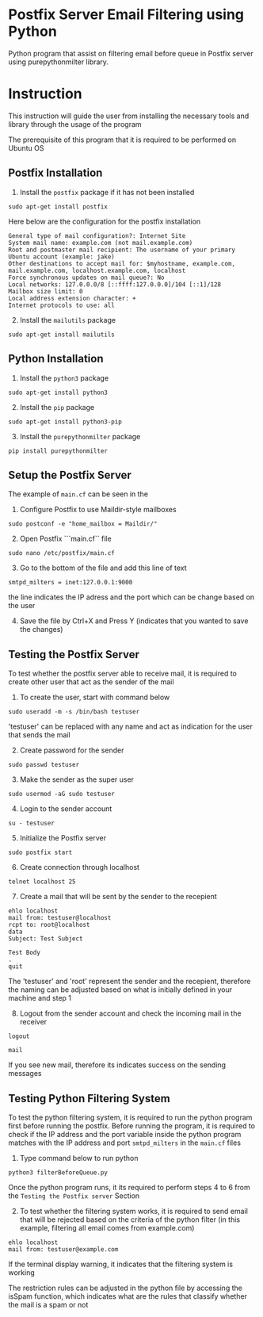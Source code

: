 # Postfix Server Email Filtering using Python

Python program that assist on filtering email before queue in Postfix server using purepythonmilter library. 

# Instruction

This instruction will guide the user from installing the necessary tools and library through the usage of the program

The prerequisite of this program that it is required to be performed on Ubuntu OS

## Postfix Installation

1. Install the ```postfix``` package if it has not been installed

```
sudo apt-get install postfix
```

Here below are the configuration for the postfix installation


    General type of mail configuration?: Internet Site
    System mail name: example.com (not mail.example.com)
    Root and postmaster mail recipient: The username of your primary Ubuntu account (example: jake)
    Other destinations to accept mail for: $myhostname, example.com, mail.example.com, localhost.example.com, localhost
    Force synchronous updates on mail queue?: No
    Local networks: 127.0.0.0/8 [::ffff:127.0.0.0]/104 [::1]/128
    Mailbox size limit: 0
    Local address extension character: +
    Internet protocols to use: all

2. Install the ```mailutils``` package

```
sudo apt-get install mailutils
```

## Python Installation

1. Install the ```python3``` package

```
sudo apt-get install python3
```

2. Install the ```pip``` package

```
sudo apt-get install python3-pip
```

3. Install the ```purepythonmilter``` package

```
pip install purepythonmilter
```

## Setup the Postfix Server

The example of ```main.cf``` can be seen in the  

1. Configure Postfix to use Maildir-style mailboxes

```
sudo postconf -e "home_mailbox = Maildir/"
```

2. Open Postfix ```main.cf`` file

```
sudo nano /etc/postfix/main.cf
```

3. Go to the bottom of the file and add this line of text

```
smtpd_milters = inet:127.0.0.1:9000
```

the line indicates the IP adress and the port which can be change based on the user

4. Save the file by Ctrl+X and Press Y (indicates that you wanted to save the changes) 

## Testing the Postfix Server

To test whether the postfix server able to receive mail, it is required to create other user that act as the sender of the mail

1. To create the user, start with command below

```
sudo useradd -m -s /bin/bash testuser
```

'testuser' can be replaced with any name and act as indication for the user that sends the mail

2. Create password for the sender

```
sudo passwd testuser
```

3. Make the sender as the super user

```
sudo usermod -aG sudo testuser
```

4. Login to the sender account

```
su - testuser
```

5. Initialize the Postfix server

```
sudo postfix start
```

6. Create connection through localhost

```
telnet localhost 25
```

7. Create a mail that will be sent by the sender to the recepient

```
ehlo localhost
mail from: testuser@localhost
rcpt to: root@localhost
data
Subject: Test Subject

Test Body
.
quit
```

The 'testuser' and 'root' represent the sender and the recepient, therefore the naming can be adjusted based on what is initially defined in your machine and step 1

8. Logout from the sender account and check the incoming mail in the receiver

```
logout
```

```
mail
```

If you see new mail, therefore its indicates success on the sending messages

## Testing Python Filtering System 

To test the python filtering system, it is required to run the python program first before running the postfix. Before running the program, it is required to check if the IP address and the port variable inside the python program matches with the IP address and port ```smtpd_milters``` in the ```main.cf``` files

1. Type command below to run python

```
python3 filterBeforeQueue.py
```

Once the python program runs, it its required to perform steps 4 to 6 from the ```Testing the Postfix server``` Section

2. To test whether the filtering system works, it is required to send email that will be rejected based on the criteria of the python filter (in this example, filtering all email comes from example.com)

```
ehlo localhost
mail from: testuser@example.com
```

If the terminal display warning, it indicates that the filtering system is working

The restriction rules can be adjusted in the python file by accessing the isSpam function, which indicates what are the rules that classify whether the mail is a spam or not